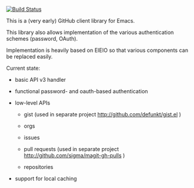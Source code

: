 [![Build Status](https://travis-ci.org/sigma/gh.el.png?branch=master)](https://travis-ci.org/sigma/gh.el)

This is a (very early) GitHub client library for Emacs.

This library also allows implementation of the various authentication schemes (password, OAuth).

Implementation is heavily based on EIEIO so that various components can be replaced easily.

Current state:
* basic API v3 handler

* functional password- and oauth-based authentication

* low-level APIs

  * gist (used in separate project http://github.com/defunkt/gist.el )

  * orgs

  * issues

  * pull requests (used in separate project http://github.com/sigma/magit-gh-pulls )

  * repositories

* support for local caching
